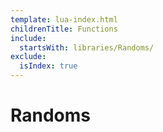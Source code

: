 ```yaml
---
template: lua-index.html
childrenTitle: Functions
include:
  startsWith: libraries/Randoms/
exclude:
  isIndex: true
---
```


# Randoms
